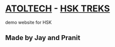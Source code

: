 # [ATOLTECH](http://atoltech.com/) - [HSK TREKS](http://http://atoltech.com/HSK_Trek/)

demo website for HSK

## Made by Jay and Pranit
